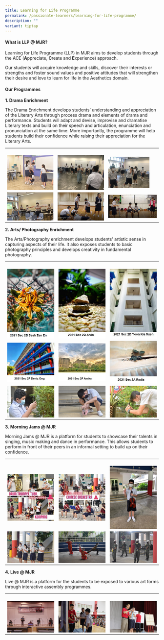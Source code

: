 ```yaml
---
title: Learning for Life Programme
permalink: /passionate-learners/learning-for-life-programme/
description: ""
variant: tiptap
---
```

<h4><strong>What is LLP @ MJR?</strong></h4>
<p>Learning for Life Programme (LLP) in MJR aims to develop students through
the ACE (<strong>A</strong>ppreciate, <strong>C</strong>reate and <strong>E</strong>xperience)
approach.</p>
<p>Our students will acquire knowledge and skills, discover their interests
or strengths and foster sound values and positive attitudes that will strengthen
their desire and love to learn for life in the Aesthetics domain.</p>
<h4><strong>Our Programmes</strong></h4>
<p><strong>1. Drama Enrichment</strong>
</p>
<p>The Drama Enrichment develops students’ understanding and appreciation
of the Literary Arts through process drama and elements of drama and performance.
Students will adapt and devise, improvise and dramatise Literary texts
and build on their speech and articulation, enunciation and pronunciation
at the same time. More importantly, the programme will help students build
their confidence while raising their appreciation for the Literary Arts.</p>
<table style="minWidth: 75px">
<colgroup>
<col>
<col>
<col>
</colgroup>
<tbody>
<tr>
<th rowspan="1" colspan="1">
<p></p>
</th>
<th rowspan="1" colspan="1">
<p></p>
</th>
<th rowspan="1" colspan="1">
<p></p>
</th>
</tr>
<tr>
<td rowspan="1" colspan="1">
<div class="isomer-image-wrapper">
<img style="width:%" height="auto" width="100%" src="/images/Passionate%20Learners/Learning%20for%20Life%20Programme/Drama1.jpg">
</div>
</td>
<td rowspan="1" colspan="1">
<div class="isomer-image-wrapper">
<img style="width:%" height="auto" width="100%" src="/images/Passionate%20Learners/Learning%20for%20Life%20Programme/Drama2.jpg">
</div>
</td>
<td rowspan="1" colspan="1">
<div class="isomer-image-wrapper">
<img style="width:85%" height="auto" width="100%" src="/images/Passionate%20Learners/Learning%20for%20Life%20Programme/Drama3.jpg">
</div>
</td>
</tr>
<tr>
<td rowspan="1" colspan="1">
<div class="isomer-image-wrapper">
<img style="width:%" height="auto" width="100%" src="/images/Passionate%20Learners/Learning%20for%20Life%20Programme/Drama4.jpg">
</div>
</td>
<td rowspan="1" colspan="1">
<div class="isomer-image-wrapper">
<img style="width: 100%" height="auto" width="100%" alt="" src="/images/Passionate%20Learners/Learning%20for%20Life%20Programme/Drama5.jpg">
</div>
</td>
<td rowspan="1" colspan="1">
<div class="isomer-image-wrapper">
<img style="width: 100%" height="auto" width="100%" alt="" src="/images/Passionate%20Learners/Learning%20for%20Life%20Programme/Drama6.jpg">
</div>
</td>
</tr>
</tbody>
</table>
<p><strong>2. Arts/ Photography Enrichment</strong>
</p>
<p>The Arts/Photography enrichment develops students' artistic sense in capturing
aspects of their life. It also exposes students to basic photography principles
and develops creativity in fundamental photography.</p>
<table style="minWidth: 75px">
<colgroup>
<col>
<col>
<col>
</colgroup>
<tbody>
<tr>
<th rowspan="1" colspan="1">
<p></p>
</th>
<th rowspan="1" colspan="1">
<p></p>
</th>
<th rowspan="1" colspan="1">
<p></p>
</th>
</tr>
<tr>
<td rowspan="1" colspan="1">
<div class="isomer-image-wrapper">
<img style="width: 100%" height="auto" width="100%" alt="" src="/images/Passionate%20Learners/Learning%20for%20Life%20Programme/Photo%201.jpg">
</div>
</td>
<td rowspan="1" colspan="1">
<div class="isomer-image-wrapper">
<img style="width: 100%" height="auto" width="100%" alt="" src="/images/Passionate%20Learners/Learning%20for%20Life%20Programme/Photo%202.jpg">
</div>
</td>
<td rowspan="1" colspan="1">
<div class="isomer-image-wrapper">
<img style="width: 100%" height="auto" width="100%" alt="" src="/images/Passionate%20Learners/Learning%20for%20Life%20Programme/Photo%203.jpg">
</div>
</td>
</tr>
<tr>
<td rowspan="1" colspan="1">
<div class="isomer-image-wrapper">
<img style="width: 100%" height="auto" width="100%" alt="" src="/images/Passionate%20Learners/Learning%20for%20Life%20Programme/Photo%204.jpg">
</div>
</td>
<td rowspan="1" colspan="1">
<div class="isomer-image-wrapper">
<img style="width: 100%" height="auto" width="100%" alt="" src="/images/Passionate%20Learners/Learning%20for%20Life%20Programme/Photo%205.jpg">
</div>
</td>
<td rowspan="1" colspan="1">
<div class="isomer-image-wrapper">
<img style="width: 100%" height="auto" width="100%" alt="" src="/images/Passionate%20Learners/Learning%20for%20Life%20Programme/Photo%206.jpg">
</div>
</td>
</tr>
<tr>
<td rowspan="1" colspan="1">
<div class="isomer-image-wrapper">
<img style="width: 100%" height="auto" width="100%" alt="" src="/images/Passionate%20Learners/Learning%20for%20Life%20Programme/Art1.jpg">
</div>
</td>
<td rowspan="1" colspan="1">
<div class="isomer-image-wrapper">
<img style="width: 100%" height="auto" width="100%" alt="" src="/images/Passionate%20Learners/Learning%20for%20Life%20Programme/Art2.jpg">
</div>
</td>
<td rowspan="1" colspan="1">
<div class="isomer-image-wrapper">
<img style="width: 100%" height="auto" width="100%" alt="" src="/images/Passionate%20Learners/Learning%20for%20Life%20Programme/Art3.jpg">
</div>
</td>
</tr>
</tbody>
</table>
<p><strong>3.&nbsp;Morning Jams @ MJR</strong>
</p>
<p>Morning Jams @ MJR is a platform for students to showcase their talents
in singing, music making and dance in performance. This allows students
to perform in front of their peers in an informal setting to build up on
their confidence.</p>
<table style="minWidth: 75px">
<colgroup>
<col>
<col>
<col>
</colgroup>
<tbody>
<tr>
<th rowspan="1" colspan="1">
<p></p>
</th>
<th rowspan="1" colspan="1">
<p></p>
</th>
<th rowspan="1" colspan="1">
<p></p>
</th>
</tr>
<tr>
<td rowspan="1" colspan="1">
<div class="isomer-image-wrapper">
<img style="width: 100%" height="auto" width="100%" alt="" src="/images/Passionate%20Learners/Learning%20for%20Life%20Programme/JAMS%201.jpg">
</div>
</td>
<td rowspan="1" colspan="1">
<div class="isomer-image-wrapper">
<img style="width: 100%" height="auto" width="100%" alt="" src="/images/Passionate%20Learners/Learning%20for%20Life%20Programme/JAMS%202.jpg">
</div>
</td>
<td rowspan="1" colspan="1">
<div class="isomer-image-wrapper">
<img style="width: 100%" height="auto" width="100%" alt="" src="/images/Passionate%20Learners/Learning%20for%20Life%20Programme/Violin.jpg">
</div>
</td>
</tr>
<tr>
<td rowspan="1" colspan="1">
<div class="isomer-image-wrapper">
<img style="width: 100%" height="auto" width="100%" alt="" src="/images/Passionate%20Learners/Learning%20for%20Life%20Programme/Clapper.jpg">
</div>
</td>
<td rowspan="1" colspan="1">
<div class="isomer-image-wrapper">
<img style="width: 100%" height="auto" width="100%" alt="" src="/images/Passionate%20Learners/Learning%20for%20Life%20Programme/Wushu.jpg">
</div>
</td>
<td rowspan="1" colspan="1">
<div class="isomer-image-wrapper">
<img style="width: 100%" height="auto" width="100%" alt="" src="/images/Passionate%20Learners/Learning%20for%20Life%20Programme/Precision%20Drill.jpg">
</div>
</td>
</tr>
</tbody>
</table>
<p><strong>4.&nbsp;Live @ MJR</strong>
</p>
<p>Live @ MJR is a platform for the students to be exposed to various art
forms through interactive assembly programmes.</p>
<table style="minWidth: 75px">
<colgroup>
<col>
<col>
<col>
</colgroup>
<tbody>
<tr>
<th rowspan="1" colspan="1">
<p></p>
</th>
<th rowspan="1" colspan="1">
<p></p>
</th>
<th rowspan="1" colspan="1">
<p></p>
</th>
</tr>
<tr>
<td rowspan="1" colspan="1">
<div class="isomer-image-wrapper">
<img style="width: 100%" height="auto" width="100%" alt="" src="/images/Passionate%20Learners/Learning%20for%20Life%20Programme/Music%20Ensemble%20by%20Melting%20Pot%20Culture.jpg">
</div>
</td>
<td rowspan="1" colspan="1">
<div class="isomer-image-wrapper">
<img style="width: 100%" height="auto" width="100%" alt="" src="/images/Passionate%20Learners/Learning%20for%20Life%20Programme/Students%20participation.jpg">
</div>
</td>
<td rowspan="1" colspan="1">
<div class="isomer-image-wrapper">
<img style="width: 100%" height="auto" width="100%" alt="" src="/images/Passionate%20Learners/Learning%20for%20Life%20Programme/Doodle%20Champs%20Programme.jpg">
</div>
</td>
</tr>
</tbody>
</table>
<p></p>